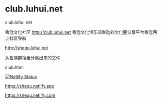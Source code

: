 # club.luhui.net


club.luhui.net


鲁虺文化社区 http://club.luhui.net 鲁虺文化俱乐部鲁虺的文化圈分享平台鲁虺网上社区导航

http://shequ.luhui.net


从鲁虺群搜里分离出来的文件

club.html


[![Netlify Status](https://api.netlify.com/api/v1/badges/ad5686db-0472-44ae-93fe-ae69cb516a3a/deploy-status)](https://app.netlify.com/sites/shequ/deploys)

https://shequ.netlify.app



https://shequ.netlify.com

























